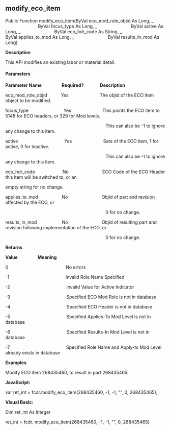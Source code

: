 modify_eco_item
-------------------

Public Function modify_eco_item(ByVal eco_mod_role_objid As Long, _
                          ByVal focus_type As Long, _
                          ByVal active As Long, _
                          ByVal eco_hdr_code As String, _
                          ByVal applies_to_mod As Long, _
                          ByVal results_in_mod As Long)

**Description**

This API modifies an existing labor or material detail.

#### Parameters
**Parameter Name**                **Required?**             **Description**

eco_mod_role_objid           Yes                         The objid of the ECO item object to be modified.

focus_type                            Yes                         This points the ECO item to 5148 for ECO headers, or 329 for Mod levels.

                                                                                This can also be -1 to ignore any change to this item.

active                                     Yes                         Sate of the ECO item, 1 for active, 0 for inactive.

                                                                                This can also be -1 to ignore any change to this item.

eco_hdr_code                      No                           ECO Code of the ECO Header this item will be switched to, or an

empty string for no change.

applies_to_mod                   No                           Objid of part and revision affected by the ECO, or

                                                                                0 for no change.

results_in_mod                    No                           Objid of resulting part and revision following implementation of the ECO, or

                                                                                0 for no change.

**Returns**

**Value**                **Meaning**

0                                              No errors

-1                                             Invalid Role Name Specified

-2                                             Invalid Value for Active Indicator

-3                                             Specified ECO Mod Role is not in database

-4                                             Specified ECO Header is not in database

-5                                             Specified Applies-To Mod Level is not in database

-6                                             Specified Results-In Mod Level is not in database

-7                                             Specified Role Name and Apply-to Mod Level already exists in database

**Examples**

 Modify ECO item 268435460, to result in part 268435465.

**JavaScript:**

var ret_int = fcdr.modify_eco_item(268435460, -1, -1, "", 0, 268435465);

**Visual Basic:**

Dim ret_int As Integer

ret_int = fcdr. modify_eco_item(268435460, -1, -1, "", 0, 268435465)